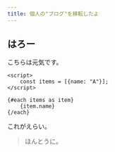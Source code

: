 ```yaml
---
title: 個人の"ブログ"を移転したよ
---
```


## はろー

こちらは元気です。

```svelte
<script>
    const items = [{name: "A"}];
</script>

{#each items as item}
    {item.name}
{/each}
```

これがえらい。

> ほんとうに。
